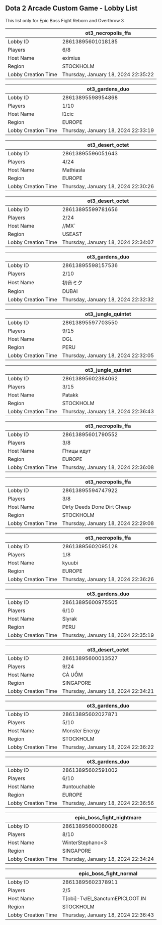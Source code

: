 ## Dota 2 Arcade Custom Game - Lobby List

This list only for Epic Boss Fight Reborn and Overthrow 3

|  | ot3_necropolis_ffa |
| ------ | ------ |
| Lobby ID | 28613895601018185 |
| Players | 6/8 |
| Host Name | eximius |
| Region | STOCKHOLM |
| Lobby Creation Time | Thursday, January 18, 2024 22:35:22 |


|  | ot3_gardens_duo |
| ------ | ------ |
| Lobby ID | 28613895598954868 |
| Players | 1/10 |
| Host Name | l1cic |
| Region | EUROPE |
| Lobby Creation Time | Thursday, January 18, 2024 22:33:19 |


|  | ot3_desert_octet |
| ------ | ------ |
| Lobby ID | 28613895596051643 |
| Players | 4/24 |
| Host Name | Mathiasla |
| Region | EUROPE |
| Lobby Creation Time | Thursday, January 18, 2024 22:30:26 |


|  | ot3_desert_octet |
| ------ | ------ |
| Lobby ID | 28613895599781656 |
| Players | 2/24 |
| Host Name | //MX` |
| Region | USEAST |
| Lobby Creation Time | Thursday, January 18, 2024 22:34:07 |


|  | ot3_gardens_duo |
| ------ | ------ |
| Lobby ID | 28613895598157536 |
| Players | 2/10 |
| Host Name | 初音ミク |
| Region | DUBAI |
| Lobby Creation Time | Thursday, January 18, 2024 22:32:32 |


|  | ot3_jungle_quintet |
| ------ | ------ |
| Lobby ID | 28613895597703550 |
| Players | 9/15 |
| Host Name | DGL |
| Region | PERU |
| Lobby Creation Time | Thursday, January 18, 2024 22:32:05 |


|  | ot3_jungle_quintet |
| ------ | ------ |
| Lobby ID | 28613895602384062 |
| Players | 3/15 |
| Host Name | Patakk |
| Region | STOCKHOLM |
| Lobby Creation Time | Thursday, January 18, 2024 22:36:43 |


|  | ot3_necropolis_ffa |
| ------ | ------ |
| Lobby ID | 28613895601790552 |
| Players | 3/8 |
| Host Name | Птицы идут |
| Region | EUROPE |
| Lobby Creation Time | Thursday, January 18, 2024 22:36:08 |


|  | ot3_necropolis_ffa |
| ------ | ------ |
| Lobby ID | 28613895594747922 |
| Players | 3/8 |
| Host Name | Dirty Deeds Done Dirt Cheap |
| Region | STOCKHOLM |
| Lobby Creation Time | Thursday, January 18, 2024 22:29:08 |


|  | ot3_necropolis_ffa |
| ------ | ------ |
| Lobby ID | 28613895602095128 |
| Players | 1/8 |
| Host Name | kyuubi |
| Region | EUROPE |
| Lobby Creation Time | Thursday, January 18, 2024 22:36:26 |


|  | ot3_gardens_duo |
| ------ | ------ |
| Lobby ID | 28613895600975505 |
| Players | 6/10 |
| Host Name | Slyrak |
| Region | PERU |
| Lobby Creation Time | Thursday, January 18, 2024 22:35:19 |


|  | ot3_desert_octet |
| ------ | ------ |
| Lobby ID | 28613895600013527 |
| Players | 9/24 |
| Host Name | CÀ UỒM |
| Region | SINGAPORE |
| Lobby Creation Time | Thursday, January 18, 2024 22:34:21 |


|  | ot3_gardens_duo |
| ------ | ------ |
| Lobby ID | 28613895602027871 |
| Players | 5/10 |
| Host Name | Monster Energy |
| Region | STOCKHOLM |
| Lobby Creation Time | Thursday, January 18, 2024 22:36:22 |


|  | ot3_gardens_duo |
| ------ | ------ |
| Lobby ID | 28613895602591002 |
| Players | 6/10 |
| Host Name | #untouchable |
| Region | EUROPE |
| Lobby Creation Time | Thursday, January 18, 2024 22:36:56 |


|  | epic_boss_fight_nightmare |
| ------ | ------ |
| Lobby ID | 28613895600060028 |
| Players | 8/10 |
| Host Name | WinterStephano<3 |
| Region | SINGAPORE |
| Lobby Creation Time | Thursday, January 18, 2024 22:34:24 |


|  | epic_boss_fight_normal |
| ------ | ------ |
| Lobby ID | 28613895602378911 |
| Players | 2/5 |
| Host Name | T[obi]-Tv/El_SanctumEPICLOOT.IN |
| Region | STOCKHOLM |
| Lobby Creation Time | Thursday, January 18, 2024 22:36:43 |


